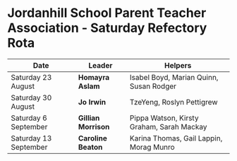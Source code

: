 # Jordanhill School Parent Teacher Association - Saturday Refectory Rota

| Date           | Leader        | Helpers                             |
|----------------|--------------|-------------------------------------|
| Saturday 23 August | **Homayra Aslam** | Isabel Boyd, Marian Quinn, Susan Rodger |
| Saturday 30 August | **Jo Irwin**     | TzeYeng, Roslyn Pettigrew |
| Saturday 6 September  | **Gillian Morrison** | Pippa Watson, Kirsty Graham, Sarah Mackay  |
| Saturday 13 September | **Caroline Beaton** | Karina Thomas, Gail Lappin, Morag Munro |
